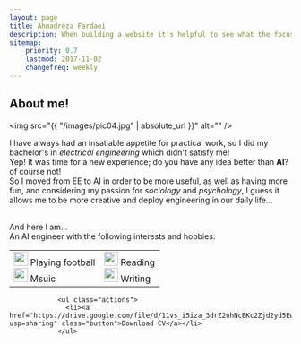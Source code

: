 ```yaml
---
layout: page
title: Ahmadreza Fardaei
description: When building a website it's helpful to see what the focus of your site is. This page is an example of how to show a website's focus.
sitemap:
    priority: 0.7
    lastmod: 2017-11-02
    changefreq: weekly
---
```

## About me!

<span class="image left"><img src="{{ "/images/pic04.jpg" | absolute_url }}" alt="" /></span>

I have always had an insatiable appetite for practical work, so I did my bachelor's in *electrical engineering* which didn't satisfy me! <br />
Yep! It was time for a new experience; do you have any idea better than **AI**? of course not! <br />
So I moved from EE to AI in order to be more useful, as well as having more fun, and considering my passion for *sociology* and *psychology*, I guess it allows me to be more creative and deploy engineering in our daily life...

<br />
And here I am... <br />
An AI engineer with the following interests and hobbies:

<div class="box">
    <table border="0">
     <tr>
        <td><span class="image left"><img src="{{ "/images/football-player.png" | absolute_url }}" width="25" height="25" alt="" /></span> Playing football <br />
         <span class="image left"><img src="{{ "/images/music-video.png" | absolute_url }}" width="25" height="25" alt="" /></span> Msuic</td>
        <td><span class="image left"><img src="{{ "/images/research.png" | absolute_url }}" width="25" height="25" alt="" /></span> Reading <br />
         <span class="image left"><img src="{{ "/images/book.png" | absolute_url }}" width="25" height="25" alt="" /></span> Writing</td>
     </tr>
    </table>
</div>

                <ul class="actions">
                  <li><a href="https://drive.google.com/file/d/11vs_i5iza_3drZ2nhNcBKc2Zjd2yd5Ew/view?usp=sharing" class="button">Download CV</a></li>
                </ul>

